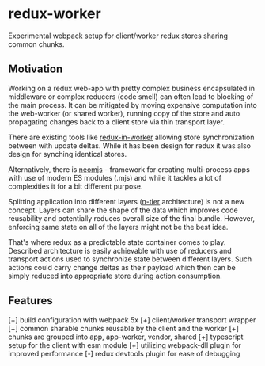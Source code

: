# redux-worker

Experimental webpack setup for client/worker redux stores sharing common chunks.

## Motivation

Working on a redux web-app with pretty complex business encapsulated in middleware or complex reducers (code smell) can often lead to blocking of the main process. It can be mitigated by moving expensive computation into the web-worker (or shared worker), running copy of the store and auto propagating changes back to a client store via thin transport layer.

There are existing tools like [redux-in-worker](https://www.npmjs.com/package/redux-in-worker) allowing store synchronization between with update deltas.
While it has been design for redux it was also design for synching identical stores.

Alternatively, there is [neomjs](https://github.com/neomjs/neo) - framework for creating multi-process apps with use of modern ES modules (.mjs) and while it tackles a lot of complexities it for a bit different purpose.

Splitting application into different layers ([n-tier](https://en.wikipedia.org/wiki/Multitier_architecture) architecture) is not a new concept. Layers can share the shape of the data which improves code reusability and potentially reduces overall size of the final bundle. However, enforcing same state on all of the layers might not be the best idea.

That's where redux as a predictable state container comes to play. Described architecture is easily achievable with use of reducers and transport actions used to synchronize state between different layers. Such actions could carry change deltas as their payload which then can be simply reduced into appropriate store during action consumption.

## Features

[+] build configuration with webpack 5x
[+] client/worker transport wrapper
[+] common sharable chunks reusable by the client and the worker
[+] chunks are grouped into app, app-worker, vendor, shared
[+] typescript setup for the client with esm module
[+] utilizing webpack-dll plugin for improved performance
[-] redux devtools plugin for ease of debugging
